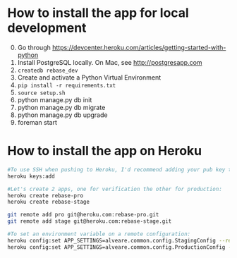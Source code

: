 # How to install the app for local development

0. Go through https://devcenter.heroku.com/articles/getting-started-with-python
1. Install PostgreSQL locally. On Mac, see http://postgresapp.com
2. ```createdb rebase_dev```
3. Create and activate a Python Virtual Environment
4. ```pip install -r requirements.txt```
5. ```source setup.sh```
6. python manage.py db init
7. python manage.py db migrate
8. python manage.py db upgrade
9. foreman start

# How to install the app on Heroku

```bash
#To use SSH when pushing to Heroku, I'd recommend adding your pub key to your Heroku account:
heroku keys:add

#Let's create 2 apps, one for verification the other for production:
heroku create rebase-pro
heroku create rebase-stage

git remote add pro git@heroku.com:rebase-pro.git
git remote add stage git@heroku.com:rebase-stage.git

#To set an environment variable on a remote configuration:
heroku config:set APP_SETTINGS=alveare.common.config.StagingConfig --remote stage
heroku config:set APP_SETTINGS=alveare.common.config.ProductionConfig --remote pro
```
